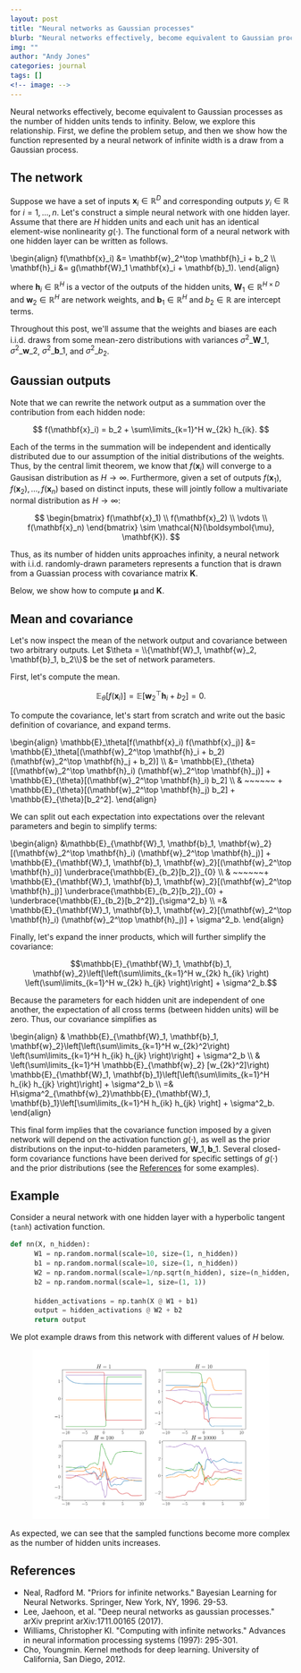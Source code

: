 ```yaml
---
layout: post
title: "Neural networks as Gaussian processes"
blurb: "Neural networks effectively, become equivalent to Gaussian processes as the number of hidden units tends to infinity."
img: ""
author: "Andy Jones"
categories: journal
tags: []
<!-- image: -->
---
```


$$\DeclareMathOperator*{\argmin}{arg\,min}$$
$$\DeclareMathOperator*{\argmax}{arg\,max}$$

Neural networks effectively, become equivalent to Gaussian processes as the number of hidden units tends to infinity. Below, we explore this relationship. First, we define the problem setup, and then we show how the function represented by a neural network of infinite width is a draw from a Gaussian process.

## The network

Suppose we have a set of inputs $\mathbf{x}_i \in \mathbb{R}^D$ and corresponding outputs $y_i \in \mathbb{R}$ for $i = 1, \dots, n$. Let's construct a simple neural network with one hidden layer. Assume that there are $H$ hidden units and each unit has an identical element-wise nonlinearity $g(\cdot)$. The functional form of a neural network with one hidden layer can be written as follows.

\begin{align} f(\mathbf{x}_i) &= \mathbf{w}_2^\top \mathbf{h}_i + b_2 \\\ \mathbf{h}_i &= g(\mathbf{W}_1 \mathbf{x}_i + \mathbf{b}_1). \end{align}

where $\mathbf{h}_i \in \mathbb{R}^H$ is a vector of the outputs of the hidden units, $\mathbf{W}_1 \in \mathbb{R}^{H \times D}$ and $\mathbf{w}_2 \in \mathbb{R}^{H}$ are network weights, and $\mathbf{b}_1 \in \mathbb{R}^{H}$ and $b_2 \in \mathbb{R}$ are intercept terms.

Throughout this post, we'll assume that the weights and biases are each i.i.d. draws from some mean-zero distributions with variances $\sigma^2\_{\mathbf{W}\_1}$, $\sigma^2\_{\mathbf{w}\_2}$, $\sigma^2\_{\mathbf{b}\_1}$, and $\sigma^2\_{b_2}$.

## Gaussian outputs

Note that we can rewrite the network output as a summation over the contribution from each hidden node:

$$
f(\mathbf{x}_i) = b_2 + \sum\limits_{k=1}^H w_{2k} h_{ik}.
$$

Each of the terms in the summation will be independent and identically distributed due to our assumption of the initial distributions of the weights. Thus, by the central limit theorem, we know that $f(\mathbf{x}_i)$ will converge to a Gausisan distribution as $H \to \infty$. Furthermore, given a set of outputs $f(\mathbf{x}_1), f(\mathbf{x}_2), \dots, f(\mathbf{x}_n)$ based on distinct inputs, these will jointly follow a multivariate normal distribution as $H \to \infty$:

$$
\begin{bmatrix}
f(\mathbf{x}_1) \\
f(\mathbf{x}_2) \\
\vdots \\
f(\mathbf{x}_n)
\end{bmatrix} \sim \mathcal{N}(\boldsymbol{\mu}, \mathbf{K}).
$$

Thus, as its number of hidden units approaches infinity, a neural network with i.i.d. randomly-drawn parameters represents a function that is drawn from a Guassian process with covariance matrix $\mathbf{K}$.

Below, we show how to compute $\boldsymbol{\mu}$ and $\mathbf{K}$.

## Mean and covariance

Let's now inspect the mean of the network output and covariance between two arbitrary outputs. Let $\theta = \\{\mathbf{W}_1, \mathbf{w}_2, \mathbf{b}_1, b_2\\}$ be the set of network parameters.

First, let's compute the mean.

$$\mathbb{E}_{\theta}[f(\mathbf{x}_i)] = \mathbb{E}[\mathbf{w}_2^\top \mathbf{h}_i + b_2] = 0.$$

To compute the covariance, let's start from scratch and write out the basic definition of covariance, and expand terms.

\begin{align} \mathbb{E}\_\theta[f(\mathbf{x}\_i) f(\mathbf{x}\_j)] &= \mathbb{E}\_\theta[(\mathbf{w}\_2^\top \mathbf{h}\_i + b_2) (\mathbf{w}\_2^\top \mathbf{h}\_j + b_2)] \\\ &= \mathbb{E}\_{\theta}[(\mathbf{w}\_2^\top \mathbf{h}\_i) (\mathbf{w}\_2^\top \mathbf{h}\_j)] + \mathbb{E}\_{\theta}[(\mathbf{w}\_2^\top \mathbf{h}\_i) b_2] \\\ & ~~~~~~ + \mathbb{E}\_{\theta}[(\mathbf{w}_2^\top \mathbf{h}_j) b_2] + \mathbb{E}\_{\theta}[b_2^2]. \end{align}

We can split out each expectation into expectations over the relevant parameters and begin to simplify terms:

\begin{align} &\mathbb{E}\_{\mathbf{W}_1, \mathbf{b}_1, \mathbf{w}_2}[(\mathbf{w}_2^\top \mathbf{h}_i) (\mathbf{w}_2^\top \mathbf{h}_j)] + \mathbb{E}\_{\mathbf{W}_1, \mathbf{b}_1, \mathbf{w}_2}[(\mathbf{w}_2^\top \mathbf{h}_i)] \underbrace{\mathbb{E}\_{b_2}[b_2]}\_{0} \\\ & ~~~~~~+ \mathbb{E}\_{\mathbf{W}_1, \mathbf{b}_1, \mathbf{w}_2}[(\mathbf{w}_2^\top \mathbf{h}_j)] \underbrace{\mathbb{E}\_{b_2}[b_2]}\_{0} + \underbrace{\mathbb{E}\_{b_2}[b_2^2]}\_{\sigma^2_b} \\\ =& \mathbb{E}\_{\mathbf{W}_1, \mathbf{b}_1, \mathbf{w}_2}[(\mathbf{w}_2^\top \mathbf{h}_i) (\mathbf{w}_2^\top \mathbf{h}_j)] + \sigma^2_b. \end{align}

Finally, let's expand the inner products, which will further simplify the covariance:

$$\mathbb{E}_{\mathbf{W}_1, \mathbf{b}_1, \mathbf{w}_2}\left[\left(\sum\limits_{k=1}^H w_{2k} h_{ik} \right) \left(\sum\limits_{k=1}^H w_{2k} h_{jk} \right)\right] + \sigma^2_b.$$

Because the parameters for each hidden unit are independent of one another, the expectation of all cross terms (between hidden units) will be zero. Thus, our covariance simplifies as

\begin{align} & \mathbb{E}\_{\mathbf{W}_1, \mathbf{b}_1, \mathbf{w}_2}\left[\left(\sum\limits\_{k=1}^H w\_{2k}^2\right) \left(\sum\limits\_{k=1}^H h\_{ik} h\_{jk} \right)\right] + \sigma^2_b \\\ & \left(\sum\limits\_{k=1}^H \mathbb{E}\_{\mathbf{w}_2} [w\_{2k}^2]\right) \mathbb{E}\_{\mathbf{W}_1, \mathbf{b}_1}\left[\left(\sum\limits\_{k=1}^H h\_{ik} h\_{jk} \right)\right] + \sigma^2_b \\\ =& H\sigma^2\_{\mathbf{w}_2}\mathbb{E}\_{\mathbf{W}_1, \mathbf{b}_1}\left[\sum\limits\_{k=1}^H h\_{ik} h\_{jk} \right] + \sigma^2_b. \end{align}

This final form implies that the covariance function imposed by a given network will depend on the activation function $g(\cdot)$, as well as the prior distributions on the input-to-hidden parameters, $\mathbf{W}\_1, \mathbf{b}\_1.$ Several closed-form covariance functions have been derived for specific settings of $g(\cdot)$ and the prior distributions (see the [References](#references) for some examples).

## Example

Consider a neural network with one hidden layer with a hyperbolic tangent (`tanh`) activation function.

```python
def nn(X, n_hidden):
      W1 = np.random.normal(scale=10, size=(1, n_hidden))
      b1 = np.random.normal(scale=10, size=(1, n_hidden))
      W2 = np.random.normal(scale=1/np.sqrt(n_hidden), size=(n_hidden, 1))
      b2 = np.random.normal(scale=1, size=(1, 1))

      hidden_activations = np.tanh(X @ W1 + b1)
      output = hidden_activations @ W2 + b2
      return output
```

We plot example draws from this network with different values of $H$ below.

<center>
<figure>
  <img src="/assets/nn_gp_draws.png">
  <figcaption><i></i></figcaption>
</figure>
</center>

As expected, we can see that the sampled functions become more complex as the number of hidden units increases.

## References

- Neal, Radford M. "Priors for infinite networks." Bayesian Learning for Neural Networks. Springer, New York, NY, 1996. 29-53.
- Lee, Jaehoon, et al. "Deep neural networks as gaussian processes." arXiv preprint arXiv:1711.00165 (2017).
- Williams, Christopher KI. "Computing with infinite networks." Advances in neural information processing systems (1997): 295-301.
- Cho, Youngmin. Kernel methods for deep learning. University of California, San Diego, 2012.











